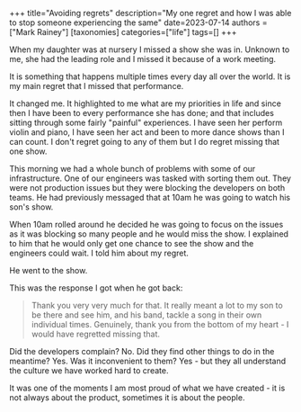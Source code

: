 +++
title="Avoiding regrets"
description="My one regret and how I was able to stop someone experiencing the same"
date=2023-07-14
authors = ["Mark Rainey"]
[taxonomies]
categories=["life"]
tags=[]
+++

When my daughter was at nursery I missed a show she was in. Unknown to me, she had the leading role and I missed it because of a work meeting.

<!-- more -->

It is something that happens multiple times every day all over the world. It is my main regret that I missed that performance.

It changed me. It highlighted to me what are my priorities in life and since then I have been to every performance she has done; and that includes sitting through some fairly "painful" experiences. I have seen her perform violin and piano, I have seen her act and been to more dance shows than I can count. I don't regret going to any of them but I do regret missing that one show.

This morning we had a whole bunch of problems with some of our infrastructure. One of our engineers was tasked with sorting them out. They were not production issues but they were blocking the developers on both teams. He had previously messaged that at 10am he was going to watch his son's show.

When 10am rolled around he decided he was going to focus on the issues as it was blocking so many people and he would miss the show. I explained to him that he would only get one chance to see the show and the engineers could wait. I told him about my regret.

He went to the show.

This was the response I got when he got back:

>  Thank you very very much for that. It really meant a lot to my son to be there and see him, and his band, tackle a song in their own individual times. Genuinely, thank you from the bottom of my heart - I would have regretted missing that.

Did the developers complain? No. Did they find other things to do in the meantime? Yes. Was it inconvenient to them? Yes - but they all understand the culture we have worked hard to create.

It was one of the moments I am most proud of what we have created - it is not always about the product, sometimes it is about the people.
